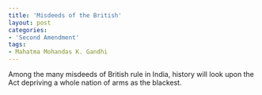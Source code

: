 ```yaml
---
title: 'Misdeeds of the British'
layout: post
categories:
- 'Second Amendment'
tags:
- Mahatma Mohandas K. Gandhi
---
```


Among the many misdeeds of British rule in India, history will look upon the Act depriving a whole nation of arms as the blackest.
